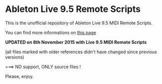 Ableton Live 9.5 Remote Scripts
=============================

This is the unofficial repository of Ableton Live 9.5 MIDI Remote Scripts.

You can find more informations on 
[this page](http://julienbayle.net/ableton-live-9-midi-remote-scripts "this page")



**UPDATED on 8th November 2015 with Live 9.5 MIDI Remote Scripts**

(all files marked with older references didn't have changed since previous versions)



===> NO support, ONLY source files !

Please, enjoy.

